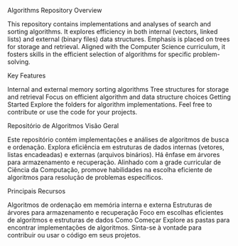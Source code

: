 Algorithms Repository
Overview

This repository contains implementations and analyses of search and sorting algorithms. It explores efficiency in both internal (vectors, linked lists) and external (binary files) data structures. Emphasis is placed on trees for storage and retrieval. Aligned with the Computer Science curriculum, it fosters skills in the efficient selection of algorithms for specific problem-solving.

Key Features

Internal and external memory sorting algorithms
Tree structures for storage and retrieval
Focus on efficient algorithm and data structure choices
Getting Started
Explore the folders for algorithm implementations. Feel free to contribute or use the code for your projects.

Repositório de Algoritmos
Visão Geral

Este repositório contém implementações e análises de algoritmos de busca e ordenação. Explora eficiência em estruturas de dados internas (vetores, listas encadeadas) e externas (arquivos binários). Há ênfase em árvores para armazenamento e recuperação. Alinhado com a grade curricular de Ciência da Computação, promove habilidades na escolha eficiente de algoritmos para resolução de problemas específicos.

Principais Recursos

Algoritmos de ordenação em memória interna e externa
Estruturas de árvores para armazenamento e recuperação
Foco em escolhas eficientes de algoritmos e estruturas de dados
Como Começar
Explore as pastas para encontrar implementações de algoritmos. Sinta-se à vontade para contribuir ou usar o código em seus projetos.





